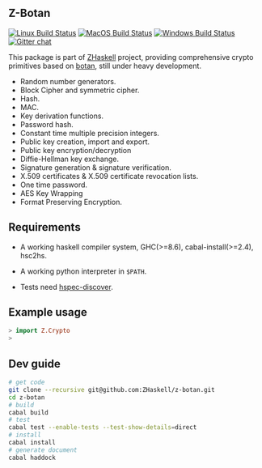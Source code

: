 ## Z-Botan

<!--
[![Hackage](https://img.shields.io/hackage/v/Z-Botan.svg?style=flat)](https://hackage.haskell.org/package/Z-Botan)
-->
[![Linux Build Status](https://github.com/ZHaskell/z-botan/workflows/ubuntu-ci/badge.svg)](https://github.com/ZHaskell/z-botan/actions)
[![MacOS Build Status](https://github.com/haskell-Z/z-botan/workflows/osx-ci/badge.svg)](https://github.com/ZHaskell/z-botan/actions)
[![Windows Build Status](https://github.com/ZHaskell/z-botan/workflows/win-ci/badge.svg)](https://github.com/ZHaskell/z-botan/actions)
[![Gitter chat](https://badges.gitter.im/gitterHQ/gitter.svg)](https://gitter.im/Z-Haskell/community)

This package is part of [ZHaskell](https://z.haskell.world) project, providing comprehensive crypto primitives based on [botan](https://github.com/randombit/botan), still under heavy development.

* Random number generators.
* Block Cipher and symmetric cipher.
* Hash.
* MAC.
* Key derivation functions.
* Password hash.
* Constant time multiple precision integers.
* Public key creation, import and export.
* Public key encryption/decryption
* Diffie-Hellman key exchange.
* Signature generation & signature verification.
* X.509 certificates & X.509 certificate revocation lists.
* One time password.
* AES Key Wrapping
* Format Preserving Encryption.

## Requirements

* A working haskell compiler system, GHC(>=8.6), cabal-install(>=2.4), hsc2hs.

* A working python interpreter in `$PATH`.

* Tests need [hspec-discover](https://hackage.haskell.org/package/hspec-discover).

## Example usage

```haskell
> import Z.Crypto
>
```

## Dev guide

```bash
# get code
git clone --recursive git@github.com:ZHaskell/z-botan.git
cd z-botan
# build
cabal build
# test
cabal test --enable-tests --test-show-details=direct
# install
cabal install
# generate document
cabal haddock
```
